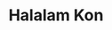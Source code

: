 ---
layout: post
layout: main
title: Halalam Kon
categories: [mohsen_chavoshi]
file: /assets/music/mohsen_chavoshi-halalam-kon.mp3
---